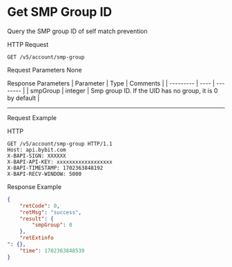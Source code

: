 # Get SMP Group ID
Query the SMP group ID of self match prevention


HTTP Request
```http
GET /v5/account/smp-group
```

Request Parameters
None



Response Parameters
| Parameter | Type | Comments |
| --------- | ---- | -------- |
| smpGroup | integer | Smp group ID. If the UID has no group, it is 0 by default |

---

Request Example

HTTP
 
  
```http
GET /v5/account/smp-group HTTP/1.1
Host: api.bybit.com
X-BAPI-SIGN: XXXXXX
X-BAPI-API-KEY: xxxxxxxxxxxxxxxxxx
X-BAPI-TIMESTAMP: 1702363848192
X-BAPI-RECV-WINDOW: 5000
```

Response Example
```json
{
    "retCode": 0,
    "retMsg": "success",
    "result": {
        "smpGroup": 0
    },
    "retExtinfo
": {},
    "time": 1702363848539
}
```

